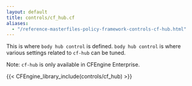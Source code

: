 ```yaml
---
layout: default
title: controls/cf_hub.cf
aliases:
  - "/reference-masterfiles-policy-framework-controls-cf-hub.html"
---
```


This is where `body hub control` is defined. `body hub control` is where
various settings related to `cf-hub` can be tuned.

Note: `cf-hub` is only available in CFEngine Enterprise.

{{< CFEngine_library_include(controls/cf_hub) >}}
